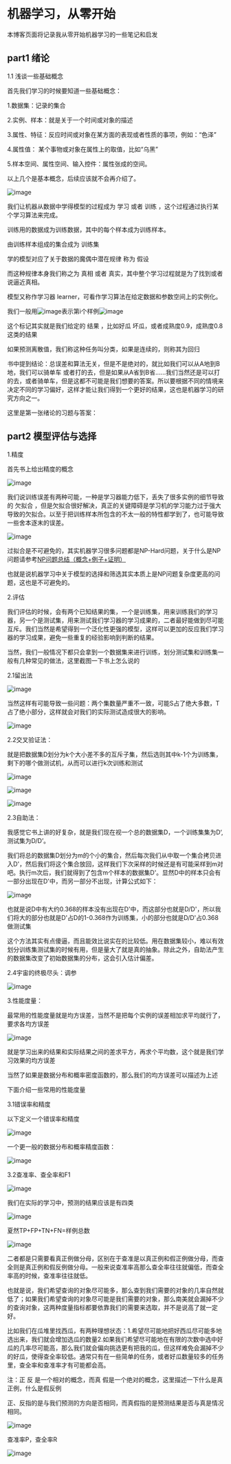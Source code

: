 # 机器学习，从零开始

本博客页面将记录我从零开始机器学习的一些笔记和启发

## part1 绪论

1.1 浅谈一些基础概念

首先我们学习的时候要知道一些基础概念：

  1.数据集：记录的集合
  
  2.实例、样本：就是关于一个时间或对象的描述
  
  3.属性、特征：反应时间或对象在某方面的表现或者性质的事项，例如：“色泽”
  
  4.属性值： 某个事物或对象在属性上的取值，比如“乌黑”
  
  5.样本空间、属性空间、输入控件：属性张成的空间。
  
以上几个是基本概念，后续应该就不会再介绍了。

![image](https://user-images.githubusercontent.com/102945300/173177667-6975382a-6e5c-46d6-8557-f8092dc51aaf.png)

我们让机器从数据中学得模型的过程成为 学习 或者 训练 ，这个过程通过执行某个学习算法来完成。

训练用的数据成为训练数据，其中的每个样本成为训练样本。

由训练样本组成的集合成为 训练集

学的模型对应了关于数据的魔偶中潜在规律 称为  假设

而这种规律本身我们称之为 真相 或者 真实，其中整个学习过程就是为了找到或者说逼近真相。 

模型又称作学习器 learner，可看作学习算法在给定数据和参数空间上的实例化。

我们一般用![image](https://user-images.githubusercontent.com/102945300/173177808-9e86a53d-1c1c-4230-b4d4-151a95458c3e.png)表示第i个样例![image](https://user-images.githubusercontent.com/102945300/173177816-a81404c7-126f-41e7-9ea7-823322a2359a.png)

这个标记其实就是我们给定的 结果 ，比如好瓜 坏瓜，或者成熟度0.9，成熟度0.8这类的结果

如果预测离散值，我们称这种任务叫分类，如果是连续的，则称其为回归

书中提到结论：总误差和算法无关，但是不是绝对的，就比如我们可以从A地到B地，我们可以骑单车 或者打的去，但是如果从A省到B省......我们当然还是可以打的去，或者骑单车，但是这都不可能是我们想要的答案。所以要根据不同的情境来决定不同的学习偏好，这样才能让我们得到一个更好的结果，这也是机器学习的研究方向之一。

这里是第一张绪论的习题与答案：[](https://zhuanlan.zhihu.com/p/355235881?ivk_sa=1024320u)


## part2 模型评估与选择

1.精度

首先书上给出精度的概念

![image](https://user-images.githubusercontent.com/102945300/173178860-bf0d5061-cb66-47ec-b8e5-59343546ca8e.png)

我们说训练误差有两种可能，一种是学习器能力低下，丢失了很多实例的细节导致的 欠拟合 ，但是欠拟合很好解决，真正的关键障碍是学习机的学习能力过于强大导致的欠拟合。以至于把训练样本所包含的不太一般的特性都学到了，也可能导致一些舍本逐末的误差。

![image](https://user-images.githubusercontent.com/102945300/173178935-836bc42b-f8ec-4064-9139-253b3c4521d4.png)

过拟合是不可避免的，其实机器学习很多问题都是NP-Hard问题，关于什么是NP问题请参考[NP问题总结（概念+例子+证明）](https://blog.csdn.net/a12638915/article/details/105180347)

也就是说机器学习中关于模型的选择和筛选其实本质上是NP问题复杂度更高的问题，这也是不可避免的。

2.评估

我们评估的时候，会有两个已知结果的集，一个是训练集，用来训练我们的学习器，另一个是测试集，用来测试我们学习器的学习成果的，二者最好能做到尽可能互斥。我们当然是希望得到一个泛化性更强的模型，这样可以更加的反应我们学习器的学习成果，避免一些重复的经验影响到判断的结果。

当然，我们一般情况下都只会拿到一个数据集来进行训练，划分测试集和训练集一般有几种常见的做法，这里截图一下书上怎么说的

2.1留出法 

![image](https://user-images.githubusercontent.com/102945300/173179289-c7de8f87-1c8c-443d-a32b-790301eb19e3.png)

当然这样有可能导致一些问题：两个集数量严重不一致，可能S占了绝大多数，T占了绝小部分，这样就会对我们的实际测试造成很大的影响。

![image](https://user-images.githubusercontent.com/102945300/173179366-5013eada-e959-43c2-afd9-b9400a1b4623.png)

2.2交叉验证法：

就是把数据集D划分为k个大小差不多的互斥子集，然后选则其中k-1个为训练集，剩下的哪个做测试机，从而可以进行k次训练和测试

![image](https://user-images.githubusercontent.com/102945300/173179765-ba428eb3-afb3-4d50-8ced-b4ac4d49e1e6.png)

![image](https://user-images.githubusercontent.com/102945300/173179958-53ccd568-4ad5-4d3f-a4bb-4fc98b95effc.png)

![image](https://user-images.githubusercontent.com/102945300/173179963-3bffac2a-811b-48e4-8436-f6c555ac0a44.png)

2.3自助法：

我感觉它书上讲的好复杂，就是我们现在视一个总的数据集D，一个训练集集为D‘,测试集为D/D’。

我们将总的数据集D划分为m的个小的集合，然后每次我们从中取一个集合拷贝进入D'，然后我们将这个集合放回，这样我们下次采样的时候还是有可能采样到m对吧。执行m次后，我们就得到了包含m个样本的数据集D'。显然D中的样本只会有一部分出现在D'中，而另一部分不出现，计算公式如下：

![image](https://user-images.githubusercontent.com/102945300/173180387-1db32385-206d-45f8-8426-158336121c44.png)

也就是说D中有大约0.368的样本没有出现在D'中，而这部分也就是D/D'，所以我们将大的部分也就是D'占D的1-0.368作为训练集，小的部分也就是D/D'占0.368做测试集

这个方法其实有点傻逼，而且能效比说实在的比较低。用在数据集较小，难以有效划分训练集测试集的时候有用，但是量大了就是真的抽象。除此之外，自助法产生的数据集改变了初始数据集的分布，这会引入估计偏差。

2.4宇宙的终极尽头：调参

![image](https://user-images.githubusercontent.com/102945300/173180657-9aff43af-bf8b-4b24-b231-d3a5754545e1.png)


3.性能度量：

最常用的性能度量就是均方误差，当然不是把每个实例的误差相加求平均就行了，要求各均方误差

![image](https://user-images.githubusercontent.com/102945300/173180755-51aa70d9-3a9a-4783-ae9a-2ae1338977bf.png)

就是学习出来的结果和实际结果之间的差求平方，再求个平均数，这个就是我们学习效果的均方误差

当然了如果是数据分布和概率密度函数的，那么我们的均方误差可以描述为上述

下面介绍一些常用的性能度量

3.1错误率和精度

以下定义一个错误率和精度

![image](https://user-images.githubusercontent.com/102945300/173180820-08f73c65-ef79-46fc-a7ed-42ea377ff202.png)

一个更一般的数据分布和概率精度函数：

![image](https://user-images.githubusercontent.com/102945300/173180963-12b7442d-586b-4bc3-b25c-c36f83fe3657.png)

3.2查准率、查全率和F1

![image](https://user-images.githubusercontent.com/102945300/173181217-2bcf1c3d-1470-40fc-92d9-8bce474b0e65.png)

我们在实际的学习中，预测的结果应该是有四类

![image](https://user-images.githubusercontent.com/102945300/173181231-acc6495c-4732-47ef-90a8-873fbd0c7a81.png)

夏然TP+FP+TN+FN=样例总数

![image](https://user-images.githubusercontent.com/102945300/173181248-e2c158c5-9c9b-4eab-a523-333388c70530.png)

二者都是只需要看真正例做分母，区别在于查准是以真正例和假正例做分母，而查全则是真正例和假反例做分母。一般来说查准率高那么查全率往往就偏低，而查全率高的时候，查准率往往就低。

也就是说，我们希望查询的对象尽可能多，那么查到我们需要的对象的几率自然就低了；如果我们希望查询的对象尽可能是我们需要的对象，那么南美就会漏掉不少的查询对象，这两种度量指标都要依靠我们的需要来选取，并不是说高了就一定好。

比如我们在瓜堆里找西瓜，有两种理想状态：1.希望尽可能地把好西瓜尽可能多地选出来，我们就会增加选瓜的数量2.如果我们希望尽可能地在有限的次数中选中好瓜的几率尽可能高，那么我们就会偏向挑选更有把我的瓜，但这样难免会漏掉不少的好瓜，使得查全率较低。通常只有在一些简单的任务，或者好瓜数量较多的任务里，查全率和查准率才有可能都会高。

注：正 反 是一个相对的概念，而真 假是一个绝对的概念，这里描述一下什么是真正例，什么是假反例

正、反指的是与我们预测的方向是否相同，而真假指的是预测结果是否与真是情况相同。

![image](https://user-images.githubusercontent.com/102945300/173181574-095968a3-1e24-40fc-9106-812be89f4bc2.png)

查准率P，查全率R

![image](https://user-images.githubusercontent.com/102945300/173181734-e7162cff-6ebb-4373-94d6-856abaa13fc8.png)
